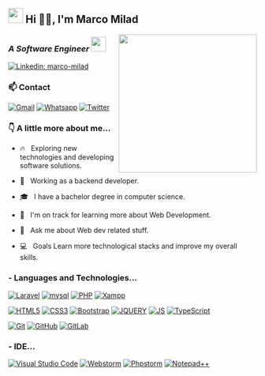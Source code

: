 <h2><img src="https://emojis.slackmojis.com/emojis/images/1531849430/4246/blob-sunglasses.gif?1531849430" width="30"/> Hi 🙏🏻, I'm Marco Milad</h2>
<img align='right' src="https://media.giphy.com/media/YuKbGGIYMXemhnub3q/giphy.gif" width="280">
<h3 align="left"><em>A Software Engineer <img src="https://media.giphy.com/media/WUlplcMpOCEmTGBtBW/giphy.gif" width="30"> 
</em></h3>

[![Linkedin: marco-milad](https://img.shields.io/badge/-marco-blue?style=flat-square&logo=Linkedin&logoColor=white&link=https://www.linkedin.com/in/marco-milad)](https://www.linkedin.com/in/marco-milad)

### 📫 Contact

<p>
<a href="mailto:marcomelad2022@gmail.com" target="_blank"><img src="https://img.shields.io/badge/gmail-%23E4405F.svg?&style=flat-square&logo=gmail&logoColor=white&link=mailto:marcomelad2022@gmail.com" alt="Gmail"></a>  
<a href="https://api.whatsapp.com/send?phone=+201553864415&text=Hi!" target="_blank"><img src="https://img.shields.io/badge/-Whatsapp-4CA143?style=flat-square&labelColor=4CA143&logo=whatsapp&logoColor=white&link=https://api.whatsapp.com/send?phone=+201553864415&text=Hi!)](" alt="Whatsapp"></a>
<a href="https://wuzzuf.net/me/Marco-Melad-279b94c349?utm_medium=other&utm_source=referral" target="_blank"><img src="https://img.shields.io/badge/-Wuzzuf-1da1f2?style=flat-square&labelColor=1da1f2&logo=wuzzuf&logoColor=white&link=https://wuzzuf.net/me/Marco-Melad-279b94c349?utm_medium=other&utm_source=referral" alt="Twitter"></a>  
</p>

### 👇 A little more about me...

- 🔥 &nbsp; Exploring new technologies and developing software solutions.

- 💼 &nbsp; Working as a backend developer.

- 🎓 &nbsp; I have a bachelor degree in computer science.

- 🌱 &nbsp; I'm on track for learning more about Web Development.

- 💬 &nbsp; Ask me about Web dev related stuff.

- 💻 &nbsp; Goals Learn more technological stacks and improve my overall skills.

### - Languages and Technologies...

[![Laravel](https://img.shields.io/badge/-Laravel-white?style=flat-square&logo=laravel=white&link=https://github.com/MarcoMelad)](https://github.com/MarcoMelad)
[![mysql](https://img.shields.io/badge/-mysql-005C84?style=flat-square&logo=mysql&logoColor=white&link=https://github.com/MarcoMelad)](https://github.com/MarcoMelad)
[![PHP](https://img.shields.io/badge/PHP-777BB4?style=flat-square&logo=php&logoColor=white&link=https://github.com/MarcoMelad)](https://github.com/MarcoMelad)
[![Xampp](https://img.shields.io/badge/xampp-F37623?style=flat-square&logo=xampp&logoColor=white&link=https://github.com/MarcoMelad)](https://github.com/MarcoMelad)

[![HTML5](https://img.shields.io/badge/-HTML5-E34F26?style=flat-square&logo=html5&logoColor=white&link=https://github.com/MarcoMelad)](https://github.com/MarcoMelad)
[![CSS3](https://img.shields.io/badge/-CSS3-1572B6?style=flat-square&logo=css3&link=https://github.com/MarcoMelad)](https://github.com/MarcoMelad)
[![Bootstrap](https://img.shields.io/badge/-Bootstrap-563D7C?style=flat-square&logo=bootstrap&link=https://github.com/MarcoMelad)](https://github.com/MarcoMelad)
[![JQUERY](https://img.shields.io/badge/jQuery-0769AD?style=flat-square&logo=jquery&logoColor=white&link=https://github.com/MarcoMelad)](https://github.com/MarcoMelad)
[![JS](https://img.shields.io/badge/-JavaScript-black?style=flat-square&logo=javascript&link=https://github.com/MarcoMelad)](https://github.com/MarcoMelad)
[![TypeScript](https://img.shields.io/badge/TypeScript-007ACC?style=flat-square&logo=typescript&logoColor=white&link=https://github.com/MarcoMelad)](https://github.com/MarcoMelad)

[![Git](https://img.shields.io/badge/-Git-black?style=flat-square&logo=git&link=https://github.com/MarcoMelad)](https://github.com/MarcoMelad)
[![GitHub](https://img.shields.io/badge/-GitHub-181717?style=flat-square&logo=github&link=https://github.com/MarcoMelad)](https://github.com/MarcoMelad)
[![GitLab](https://img.shields.io/badge/-GitLab-FCA121?style=flat-square&logo=gitlab&link=https://github.com/MarcoMelad)](https://github.com/MarcoMelad)

### - IDE...

[![Visual Studio Code](https://img.shields.io/badge/Visual_Studio_Code-0078D4?style=flat-square&logo=visual%20studio%20code&logoColor=white&link=https://github.com/MarcoMelad)](https://github.com/MarcoMelad)
[![Webstorm](https://img.shields.io/badge/webstorm-143?style=flatsquare&logo=webstorm&logoColor=black&color=black&labelColor=darkorchid&link=https://github.com/MarcoMelad)](https://github.com/MarcoMelad)
[![Phpstorm](https://img.shields.io/badge/phpstorm-143?style=flat-square&logo=phpstorm&logoColor=black&color=black&labelColor=darkorchid&link=https://github.com/MarcoMelad)](https://github.com/MarcoMelad)
[![Notepad++](https://img.shields.io/badge/Notepad++-90E59A.svg?style=flat-square&logo=notepad%2B%2B&logoColor=black&link=https://github.com/MarcoMelad)](https://github.com/MarcoMelad)

[//]: # '<h2 align="center">:bar_chart: Github stats </h2>'
[//]: #
[//]: # '<h3 align="center">🛠 My profile Statistics </h3>'
[//]: #
[//]: # (<p align="center"><img src="https://github-readme-stats.vercel.app/api?username=MarcoMelad&show_icons=true&theme=tokyonight" alt="![Marco Milad's github]"></p>)
[//]: #
[//]: # '<h3 align="center">Top langs</h3>'
[//]: #
[//]: # '<p align="center"><img src="https://github-readme-stats.vercel.app/api/top-langs/?username=MarcoMelad&langs_count=10&theme=tokyonight&layout=compact" alt="Marco Milad :: Top Langs" /></p>'
[//]: # "## 🏆 GitHub Profile Trophies"
[//]: # '<p align="left"> <a href="https://github.com/ryo-ma/github-profile-trophy"><img src="https://github-profile-trophy.vercel.app/?username=MarcoMelad" alt="MarcoMelad" /></a> </p>'
[//]: # ' <img align="right" src="https://user-images.githubusercontent.com/63050133/156676671-d5b2e362-97d4-4404-9447-dd71ddfea82f.gif" width = 100px/>'
